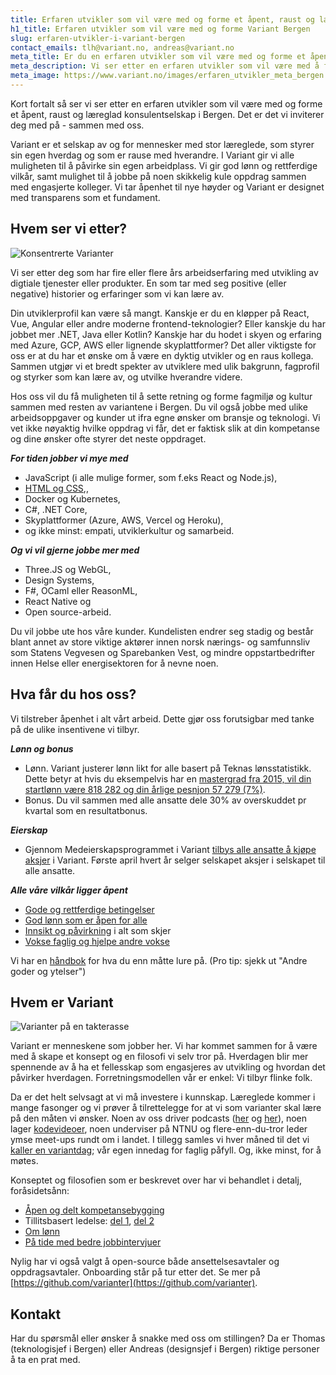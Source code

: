 ```yaml
---
title: Erfaren utvikler som vil være med og forme et åpent, raust og læreglad konsulentselskap i Bergen
h1_title: Erfaren utvikler som vil være med og forme Variant Bergen
slug: erfaren-utvikler-i-variant-bergen
contact_emails: tlh@variant.no, andreas@variant.no
meta_title: Er du en erfaren utvikler som vil være med og forme et åpent, raust og læreglad konsulentselskap i Bergen?
meta_description: Vi ser etter en erfaren utvikler som vil være med å forme et selskap av og for mennesker med stor læreglede, som styrer sin egen hverdag og som er rause med hverandre. Er dette deg? 
meta_image: https://www.variant.no/images/erfaren_utvikler_meta_bergen.jpg
---
```


Kort fortalt så ser vi ser etter en erfaren utvikler som vil være med og forme et åpent, raust og læreglad konsulentselskap i Bergen. Det er det vi inviterer deg med på - sammen med oss. 

Variant er et selskap av og for mennesker med stor læreglede, som styrer sin egen hverdag og som er rause med hverandre. I Variant gir vi alle muligheten til å påvirke sin egen arbeidplass. Vi gir god lønn og rettferdige vilkår, samt mulighet til å jobbe på noen skikkelig kule oppdrag sammen med engasjerte kolleger. Vi tar åpenhet til nye høyder og Variant er designet med transparens som et fundament. 

## Hvem ser vi etter?

<div class="left blob1"><img alt="Konsentrerte Varianter" src="/images/design-konsentrert.png"/></div>

Vi ser etter deg som har fire eller flere års arbeidserfaring med utvikling av digtiale tjenester eller produkter. En som tar med seg positive (eller negative) historier og erfaringer som vi kan lære av. 

Din utviklerprofil kan være så mangt. Kanskje er du en kløpper på React, Vue, Angular eller andre moderne frontend-teknologier? Eller kanskje du har jobbet mer .NET, Java eller Kotlin? Kanskje har du hodet i skyen og erfaring med Azure, GCP, AWS eller lignende skyplattformer? Det aller viktigste for oss er at du har et ønske om å være en dyktig utvikler og en raus kollega. Sammen utgjør vi et bredt spekter av utviklere med ulik bakgrunn, fagprofil og styrker som kan lære av, og utvilke hverandre videre.

Hos oss vil du få muligheten til å sette retning og forme fagmiljø og kultur sammen med resten av variantene i Bergen. Du vil også jobbe med ulike arbeidsoppgaver og kunder ut ifra egne ønsker om bransje og teknologi. Vi vet ikke nøyaktig hvilke oppdrag vi får, det er faktisk slik at din kompetanse og dine ønsker ofte styrer det neste oppdraget. 

**_For tiden jobber vi mye med_** 
- JavaScript (i alle mulige former, som f.eks React og Node.js), 
- [HTML og CSS](https://www.kode24.no/kodenytt/identitetskrise-i-frontend-utvikling/70738327),, 
- Docker og Kubernetes, 
- C#, .NET Core, 
- Skyplattformer (Azure, AWS, Vercel og Heroku), 
- og ikke minst: empati, utviklerkultur og samarbeid. 

**_Og vi vil gjerne jobbe mer med_** 
- Three.JS og WebGL, 
- Design Systems, 
- F#, OCaml eller ReasonML, 
- React Native og 
- Open source-arbeid. 

Du vil jobbe ute hos våre kunder. Kundelisten endrer seg stadig og består blant annet av store viktige aktører innen norsk nærings- og samfunnsliv som Statens Vegvesen og Sparebanken Vest, og mindre oppstartbedrifter innen Helse eller energisektoren for å nevne noen. 

## Hva får du hos oss?
Vi tilstreber åpenhet i alt vårt arbeid. Dette gjør oss forutsigbar med tanke på de ulike insentivene vi tilbyr.  

**_Lønn og bonus_** 
- Lønn. Variant justerer lønn likt for alle basert på Teknas lønsstatistikk. Dette betyr at hvis du eksempelvis har en [mastergrad fra 2015, vil din startlønn være 818 282 og din årlige pesnjon 57 279 (7%)](https://www.variant.no/kalkulator?year=2013&degree=masters).
- Bonus. Du vil sammen med alle ansatte dele 30% av overskuddet pr kvartal som en resultatbonus.

**_Eierskap_** 
- Gjennom Medeierskapsprogrammet i Variant [tilbys alle ansatte å kjøpe aksjer](https://blog.variant.no/invitasjon-til-%C3%A5-kj%C3%B8pe-aksjer-i-variant-as-27a29a307cb2) i Variant. Første april hvert år selger selskapet aksjer i selskapet til alle ansatte.

**_Alle våre vilkår ligger åpent_**
- [Gode og rettferdige betingelser](https://handbook.variant.no/#betingelser)
- [God lønn som er åpen for alle](https://www.variant.no/kalkulator)
- [Innsikt og påvirkning](https://blog.variant.no/bli-en-bedre-variant-7e1926bdcfba#e27f) i alt som skjer
- [Vokse faglig og hjelpe andre vokse](https://blog.variant.no/aapen-og-delt-kompetansebygging-c229771eee93)

Vi har en [håndbok](https://handbook.variant.no/) for hva du enn måtte lure på. (Pro tip: sjekk ut "Andre goder og ytelser")
 

## Hvem er Variant

![Varianter på en takterasse](/images/design-takterasse.png)

Variant er menneskene som jobber her. Vi har kommet sammen for å være med å skape et konsept og en filosofi vi selv tror på. Hverdagen blir mer spennende av å ha et fellesskap som engasjeres av utvikling og hvordan det påvirker hverdagen. Forretningsmodellen vår er enkel: Vi tilbyr flinke folk. 

Da er det helt selvsagt at vi må investere i kunnskap. Læreglede kommer i mange fasonger og vi prøver å tilrettelegge for at vi som varianter skal lære på den måten vi ønsker. Noen av oss driver podcasts ([her](http://bartjs.io/tag/podcast-episode/) og [her](https://kortslutning.fun/)), noen lager [kodevideoer](https://youtube.com/kodesnutt), noen underviser på NTNU og flere-enn-du-tror leder ymse meet-ups rundt om i landet. I tillegg samles vi hver måned til det vi [kaller en variantdag](https://blog.variant.no/tagged/variantdag); vår egen innedag for faglig påfyll. Og, ikke minst, for å møtes.

Konseptet og filosofien som er beskrevet over har vi behandlet i detalj, foråsidetsånn:
- [Åpen og delt kompetansebygging](https://blog.variant.no/aapen-og-delt-kompetansebygging-c229771eee93)
- Tillitsbasert ledelse: [del 1](https://blog.variant.no/tillitsbasert-ledelse-del-1-hva-og-hvorfor-86f6aa485cf9), [del 2](https://blog.variant.no/tillitsbasert-ledelse-del-2-sette-retning-449452fcc6a6)
- [Om lønn](https://blog.variant.no/bonusutbetaling-og-l%C3%B8nnsjusteringer-c6d340f0a6d)
- [På tide med bedre jobbintervjuer](https://blog.variant.no/paa-tide-med-bedre-jobbintervjuer-e59f6789a134)

Nylig har vi også valgt å open-source både ansettelsesavtaler og oppdragsavtaler. Onboarding står på tur etter det. Se mer på [https://github.com/varianter](https://github.com/varianter).


## Kontakt
Har du spørsmål eller ønsker å snakke med oss om stillingen? Da er Thomas (teknologisjef i Bergen) eller Andreas (designsjef i Bergen) riktige personer å ta en prat med. 
